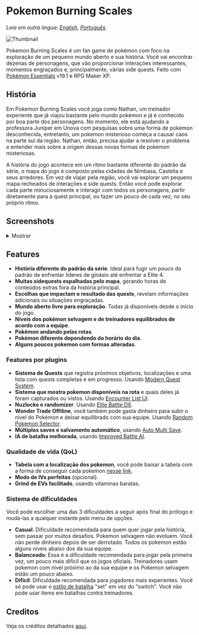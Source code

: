 # Pokemon Burning Scales

*Leia em outra lingua: [English](README.md), [Português](README.pt.md).*

![Thumbnail](https://user-images.githubusercontent.com/64505839/126537600-ea1142b8-32a6-4646-a451-77852e4e190a.png)

Pokemon Burning Scales é um fan game de pokémon com foco na exploração de um pequeno mundo aberto e sua história. Você vai encontrar dezenas de personagens, que vão proporcionar interações interessantes, momentos engraçados e, principalmente, várias side quests. Feito com [Pokémon Essentials](https://github.com/Maruno17/pokemon-essentials) v19.1 e RPG Maker XP.

## História

Em Pokemon Burning Scales você joga como Nathan, um treinador experiente que já viajou bastante pelo mundo pokémon e já é conhecido por boa parte dos personagens. No momento, ele está ajudando a professora Juniper em Unova com pesquisas sobre uma forma de pokemon desconhecida, entretanto, um pokemon misterioso começa a causar caos na parte sul da região. Nathan, então, precisa ajudar a resolver o problema e entender mais sobre a origem dessas novas formas de pokemon misteriosas.

A história do jogo acontece em um ritmo bastante diferente do padrão da série, o mapa do jogo é composto pelas cidades de Nimbasa, Castelia e seus arredores. Em vez de viajar pela região, você vai explorar um pequeno mapa recheados de interações e side quests. Então você pode explorar cada parte minuciosamente e interagir com todos os personagens, partir diretamente para a quest principal, ou fazer um pouco de cada vez, no seu próprio ritmo.

## Screenshots

<details>
    <summary>Mostrar</summary>
    <img src="https://user-images.githubusercontent.com/64505839/144768048-336ded8b-f99c-48c1-ad57-e9706e8f6ceb.png" width="400"/> <img src="https://user-images.githubusercontent.com/64505839/144768040-f444fe4a-2e4f-4f42-9ae6-fc4623a222c3.png" width="400"/>
    <img src="https://user-images.githubusercontent.com/64505839/144768035-7d5a0174-9834-4b23-9736-f4d87cc33719.png" width="400"/> <img src="https://user-images.githubusercontent.com/64505839/144768029-913482da-a4a4-4643-9b4c-3174cdf278ea.png" width="400"/>
    <img src="https://user-images.githubusercontent.com/64505839/144768052-732953e2-671d-4c43-9b0c-9890601158f0.png" width="400"/> <img src="https://user-images.githubusercontent.com/64505839/144768054-ea8f6f55-60e6-4354-865f-d58428704eaf.png" width="400"/>
    <img src="https://user-images.githubusercontent.com/64505839/144768044-5021f3cc-9c87-4901-b027-18d3053cc2cc.png" width="400"/> <img src="https://user-images.githubusercontent.com/64505839/162638956-f175a2c1-ccc4-4242-822c-3c66b4aa153a.png" width="400"/>
    <img src="https://user-images.githubusercontent.com/64505839/162638984-516b63eb-14ce-4a41-879d-fd45ec4c07aa.png" width="400"/> <img src="https://user-images.githubusercontent.com/64505839/162639379-cb054aca-2507-4782-af3b-8a86d099aa0b.png" width="400"/>
</details>

## Features

* **História diferente do padrão da série**. Ideal para fugir um pouco do padrão de enfrentar líderes de ginásio até enfrentar a Elite 4.
* **Muitas sidequests espalhadas pelo mapa**, gerando horas de conteúdos extras fora da história principal.
* **Escolhas que impactam o resultado das quests**, revelam informações adicionais ou situações engraçadas.
* **Mundo aberto livre para exploração**. Todas já disponíveis desde o início do jogo.
* **Níveis dos pokémon selvagem e de treinadores equilibrados de acordo com a equipe**.
* **Pokémon andando pelas rotas**.
* **Pokémon diferente dependendo do horário do dia**.
* **Alguns poucos pokemon com formas alteradas**.

### Features por plugins

* **Sistema de Quests** que registra próximos objetivos, localizações e uma lista com quests completas e em progresso. Usando [Modern Quest System](https://reliccastle.com/resources/709/).
* **Sistema que mostra pokemon disponíveis na rota** e quais deles já foram capturados ou vistos. Usando [Encounter List UI](https://reliccastle.com/resources/658/).
* **Nuzlocke e randomizer**. Usando [Elite Battle DX](https://luka-sj.com/res/ebdx).
* **Wonder Trade Offiline**, você também pode gasta dinheiro para subir o nível do Pokémon e deixar equilibrado com sua equipe. Usando [Random Pokemon Selector](https://reliccastle.com/resources/693/).
* **Múltiplos saves e salvamento automático**, usando [Auto Multi Save](https://reliccastle.com/threads/5644/).
* **IA de batalha melhorada**, usando [Improved Battle AI](https://reliccastle.com/resources/1163/).

### Qualidade de vida (QoL)

* **Tabela com a localização dos pokemon**, você pode baixar a tabela com a forma de conseguir cada pokemon [nesse link](https://github.com/Benitex/Pokemon-Burning-Scales/blob/main/Docs/Encounter%20locations.xlsx).
* **Modo de IVs perfeitas** (opcional).
* **Grind de EVs facilitado**, usando vitaminas baratas.

### Sistema de dificuldades

Você pode escolher uma das 3 dificuldades a seguir após final do prólogo e mudá-las a qualquer instante pelo menu de opções.

* **Casual**: Dificuldade recomendada para quem quer jogar pela história, sem passar por muitos desafios. Pokemon selvagem não evoluem. Você não perde dinheiro depois de ser derrotado. Todos os pokemon estão alguns níveis abaixo dos da sua equipe.
* **Balanceado**: Essa é a dificuldade recomendada para jogar pela primeira vez, um pouco mais difícil que os jogos oficiais. Treinadores usam pokemon com nível próximo ao da sua equipe e os Pokemon selvagem estão um pouco abaixo.
* **Difícil**: Dificuldade recomendada para jogadores mais experientes. Você só pode usar o [estilo de batalha](https://bulbapedia.bulbagarden.net/wiki/Options#Battle_Style) "set" em vez do "switch". Você não pode usar items em batalhas contra treinadores.

## Creditos

Veja os créditos detalhados [aqui](Credits.md).
